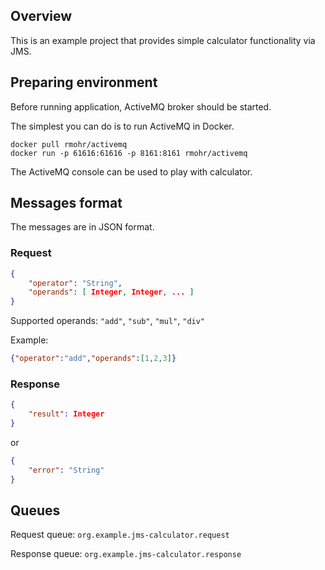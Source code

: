 ## Overview

This is an example project that provides simple calculator functionality via JMS.

## Preparing environment
Before running application, ActiveMQ broker should be started.

The simplest you can do is to run ActiveMQ in Docker.
```
docker pull rmohr/activemq
docker run -p 61616:61616 -p 8161:8161 rmohr/activemq
```

The ActiveMQ console can be used to play with calculator.

## Messages format

The messages are in JSON format.

### Request
```json
{
    "operator": "String",
    "operands": [ Integer, Integer, ... ]
}
```
Supported operands: `"add"`, `"sub"`, `"mul"`, `"div"`

Example:
```json
{"operator":"add","operands":[1,2,3]}
```

### Response
```json
{
    "result": Integer
}
```
or
```json
{
    "error": "String"
}
```

## Queues

Request queue: `org.example.jms-calculator.request`

Response queue: `org.example.jms-calculator.response`
